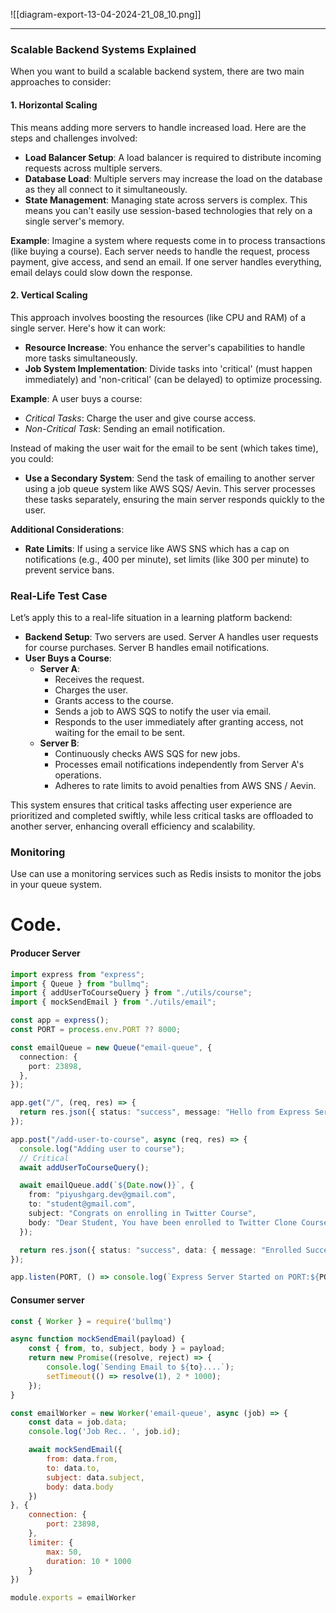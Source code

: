 ![[diagram-export-13-04-2024-21_08_10.png]]


---
### Scalable Backend Systems Explained

When you want to build a scalable backend system, there are two main approaches to consider:

#### 1. Horizontal Scaling

This means adding more servers to handle increased load. Here are the steps and challenges involved:

- **Load Balancer Setup**: A load balancer is required to distribute incoming requests across multiple servers.
- **Database Load**: Multiple servers may increase the load on the database as they all connect to it simultaneously.
- **State Management**: Managing state across servers is complex. This means you can't easily use session-based technologies that rely on a single server's memory.

**Example**: Imagine a system where requests come in to process transactions (like buying a course). Each server needs to handle the request, process payment, give access, and send an email. If one server handles everything, email delays could slow down the response.

#### 2. Vertical Scaling

This approach involves boosting the resources (like CPU and RAM) of a single server. Here's how it can work:

- **Resource Increase**: You enhance the server's capabilities to handle more tasks simultaneously.
- **Job System Implementation**: Divide tasks into 'critical' (must happen immediately) and 'non-critical' (can be delayed) to optimize processing.

**Example**: A user buys a course:

- _Critical Tasks_: Charge the user and give course access.
- _Non-Critical Task_: Sending an email notification.

Instead of making the user wait for the email to be sent (which takes time), you could:

- **Use a Secondary System**: Send the task of emailing to another server using a job queue system like AWS SQS/ Aevin. This server processes these tasks separately, ensuring the main server responds quickly to the user.

**Additional Considerations**:

- **Rate Limits**: If using a service like AWS SNS which has a cap on notifications (e.g., 400 per minute), set limits (like 300 per minute) to prevent service bans.

### Real-Life Test Case

Let’s apply this to a real-life situation in a learning platform backend:

- **Backend Setup**: Two servers are used. Server A handles user requests for course purchases. Server B handles email notifications.
- **User Buys a Course**:
    - **Server A**:
        - Receives the request.
        - Charges the user.
        - Grants access to the course.
        - Sends a job to AWS SQS to notify the user via email.
        - Responds to the user immediately after granting access, not waiting for the email to be sent.
    - **Server B**:
        - Continuously checks AWS SQS for new jobs.
        - Processes email notifications independently from Server A's operations.
        - Adheres to rate limits to avoid penalties from AWS SNS / Aevin.

This system ensures that critical tasks affecting user experience are prioritized and completed swiftly, while less critical tasks are offloaded to another server, enhancing overall efficiency and scalability.

### Monitoring
Use can use a monitoring services such as Redis insists to monitor the jobs in your queue system.


# Code.

#### Producer Server

```typescript
import express from "express";
import { Queue } from "bullmq";
import { addUserToCourseQuery } from "./utils/course";
import { mockSendEmail } from "./utils/email";

const app = express();
const PORT = process.env.PORT ?? 8000;

const emailQueue = new Queue("email-queue", {
  connection: {
    port: 23898,
  },
});

app.get("/", (req, res) => {
  return res.json({ status: "success", message: "Hello from Express Server" });
});

app.post("/add-user-to-course", async (req, res) => {
  console.log("Adding user to course");
  // Critical
  await addUserToCourseQuery();

  await emailQueue.add(`${Date.now()}`, {
    from: "piyushgarg.dev@gmail.com",
    to: "student@gmail.com",
    subject: "Congrats on enrolling in Twitter Course",
    body: "Dear Student, You have been enrolled to Twitter Clone Course.",
  });

  return res.json({ status: "success", data: { message: "Enrolled Success" } });
});

app.listen(PORT, () => console.log(`Express Server Started on PORT:${PORT}`));
```

#### Consumer server

```javascript
const { Worker } = require('bullmq')

async function mockSendEmail(payload) {
    const { from, to, subject, body } = payload;
    return new Promise((resolve, reject) => {
        console.log(`Sending Email to ${to}....`);
        setTimeout(() => resolve(1), 2 * 1000);
    });
}

const emailWorker = new Worker('email-queue', async (job) => {
    const data = job.data;
    console.log('Job Rec.. ', job.id);

    await mockSendEmail({
        from: data.from,
        to: data.to,
        subject: data.subject,
        body: data.body
    })
}, {
    connection: {
        port: 23898,
    },
    limiter: {
        max: 50,
        duration: 10 * 1000
    }
})

module.exports = emailWorker
```